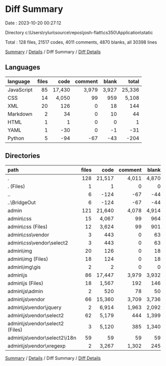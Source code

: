 # Diff Summary

Date : 2023-10-20 00:27:12

Directory c:\\Users\\rylun\\source\\repos\\josh-flatt\\cs350\\Application\\static

Total : 128 files,  21517 codes, 4011 comments, 4870 blanks, all 30398 lines

[Summary](results.md) / [Details](details.md) / Diff Summary / [Diff Details](diff-details.md)

## Languages
| language | files | code | comment | blank | total |
| :--- | ---: | ---: | ---: | ---: | ---: |
| JavaScript | 85 | 17,430 | 3,979 | 3,927 | 25,336 |
| CSS | 14 | 4,050 | 99 | 959 | 5,108 |
| XML | 20 | 126 | 0 | 18 | 144 |
| Markdown | 2 | 34 | 0 | 10 | 44 |
| HTML | 1 | 1 | 0 | 0 | 1 |
| YAML | 1 | -30 | 0 | -1 | -31 |
| Python | 5 | -94 | -67 | -43 | -204 |

## Directories
| path | files | code | comment | blank | total |
| :--- | ---: | ---: | ---: | ---: | ---: |
| . | 128 | 21,517 | 4,011 | 4,870 | 30,398 |
| . (Files) | 1 | 1 | 0 | 0 | 1 |
| .. | 6 | -124 | -67 | -44 | -235 |
| ..\\BridgeOut | 6 | -124 | -67 | -44 | -235 |
| admin | 121 | 21,640 | 4,078 | 4,914 | 30,632 |
| admin\\css | 15 | 4,067 | 99 | 964 | 5,130 |
| admin\\css (Files) | 12 | 3,624 | 99 | 901 | 4,624 |
| admin\\css\\vendor | 3 | 443 | 0 | 63 | 506 |
| admin\\css\\vendor\\select2 | 3 | 443 | 0 | 63 | 506 |
| admin\\img | 20 | 126 | 0 | 18 | 144 |
| admin\\img (Files) | 18 | 124 | 0 | 18 | 142 |
| admin\\img\\gis | 2 | 2 | 0 | 0 | 2 |
| admin\\js | 86 | 17,447 | 3,979 | 3,932 | 25,358 |
| admin\\js (Files) | 18 | 1,567 | 192 | 146 | 1,905 |
| admin\\js\\admin | 2 | 520 | 78 | 50 | 648 |
| admin\\js\\vendor | 66 | 15,360 | 3,709 | 3,736 | 22,805 |
| admin\\js\\vendor\\jquery | 2 | 6,914 | 1,963 | 2,092 | 10,969 |
| admin\\js\\vendor\\select2 | 62 | 5,179 | 444 | 1,399 | 7,022 |
| admin\\js\\vendor\\select2 (Files) | 3 | 5,120 | 385 | 1,340 | 6,845 |
| admin\\js\\vendor\\select2\\i18n | 59 | 59 | 59 | 59 | 177 |
| admin\\js\\vendor\\xregexp | 2 | 3,267 | 1,302 | 245 | 4,814 |

[Summary](results.md) / [Details](details.md) / Diff Summary / [Diff Details](diff-details.md)